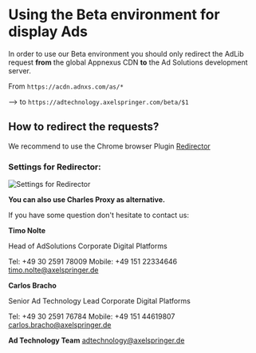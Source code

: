 # Using the Beta environment for display Ads

In order to use our Beta environment you should only redirect the AdLib request **from** the global Appnexus CDN **to** the Ad Solutions development server.

From `https://acdn.adnxs.com/as/*` 

--> to `https://adtechnology.axelspringer.com/beta/$1`

## How to redirect the requests?

We recommend to use the Chrome browser Plugin [Redirector](https://chrome.google.com/webstore/detail/redirector/ocgpenflpmgnfapjedencafcfakcekcd)

### Settings for Redirector:

![Settings for Redirector](https://github.com/spring-media/adsolutions-implementationReference/blob/master/QA/redirector2.png?raw=true?raw=true)

**You can also use Charles Proxy as alternative.**

If you have some question don't hesitate to contact us:


__Timo Nolte__
 
  Head of AdSolutions
  Corporate Digital Platforms

  Tel: +49 30 2591 78009
  Mobile: +49 151 22334646 
  timo.nolte@axelspringer.de


__Carlos Bracho__
 
  Senior Ad Technology Lead 
  Corporate Digital Platforms
  
  Tel: +49 30 2591 76784
  Mobile: +49 151 44619807 
  carlos.bracho@axelspringer.de

__Ad Technology Team__
  adtechnology@axelspringer.de
  
